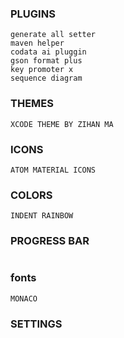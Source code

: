### PLUGINS
```
generate all setter
maven helper
codata ai pluggin
gson format plus
key promoter x
sequence diagram
```

### THEMES
```
XCODE THEME BY ZIHAN MA
```

### ICONS
```
ATOM MATERIAL ICONS
```

### COLORS
```
INDENT RAINBOW
```

### PROGRESS BAR
```

```

### fonts
```
MONACO
```



### SETTINGS
